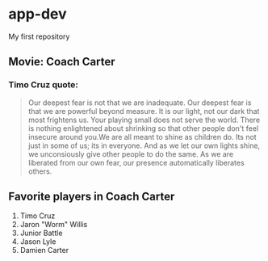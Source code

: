 # app-dev
My first repository

## **Movie:** Coach Carter
### Timo Cruz quote:
> Our deepest fear is not that we are inadequate. Our deepest fear is that we are powerful beyond measure. It is our light, not our dark that most frightens us. Your playing small does not serve the world. There is nothing enlightened about shrinking so that other people don't feel insecure around you.We are all meant to shine as children do. Its not just in some of us; its in everyone. And as we let our own lights shine, we unconsiously give other people to do the same. As we are liberated from our own fear, our presence automatically liberates others.

## **Favorite players in Coach Carter**
1. Timo Cruz
2. Jaron "Worm" Willis
3. Junior Battle
4. Jason Lyle
5. Damien Carter

